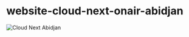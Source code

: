 # website-cloud-next-onair-abidjan
![Cloud Next Abidjan](https://cloudnextabidjan-xoqsda64ya-uc.a.run.app)
